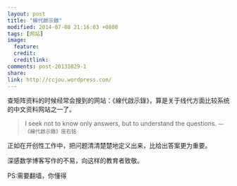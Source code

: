 ```yaml
---
layout: post
title: "線代啟示錄"
modified: 2014-07-08 21:16:03 +0800
tags: [网站]
image:
  feature: 
  credit: 
  creditlink: 
comments: post-20131029-1
share: 
link: http://ccjou.wordpress.com/
---
```


查矩阵资料的时候经常会搜到的网站：《線代啟示錄》，算是关于线代方面比较系统的中文资料网站之一了。

> I seek not to know only answers, but to understand the questions.
> <small>— 《線代啟示錄》座右铭</small>

正如在开创性工作中，把问题清清楚楚地定义出来，比给出答案更为重要。

深感数学博客写作的不易，向这样的教育者致敬。

PS:需要翻墙，你懂得

